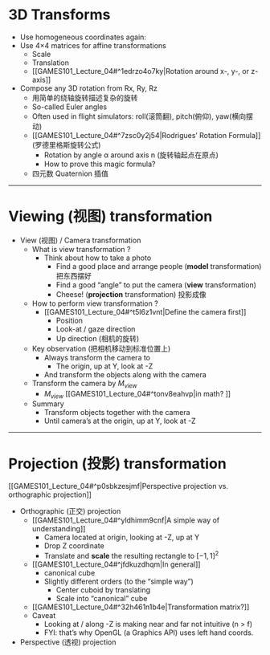 

# 3D Transforms

- Use homogeneous coordinates again:
- Use 4×4 matrices for affine transformations
	- Scale
	- Translation
	- [[GAMES101_Lecture_04#^1edrzo4o7ky|Rotation around x-, y-, or z-axis]]
- Compose any 3D rotation from Rx, Ry, Rz
	- 用简单的绕轴旋转描述复杂的旋转
	- So-called Euler angles
	- Often used in flight simulators: roll(滚筒翻), pitch(俯仰), yaw(横向摆动) 
	-  [[GAMES101_Lecture_04#^7zsc0y2j54|Rodrigues’ Rotation Formula]] (罗德里格斯旋转公式)
		- Rotation by angle α around axis n (旋转轴起点在原点)
		- How to prove this magic formula?
	- 四元数 Quaternion 插值


---

# Viewing (视图) transformation

- View (视图) / Camera transformation
	- What is view transformation ?
		- Think about how to take a photo
			- Find a good place and arrange people (**model** transformation) 把东西摆好
			- Find a good “angle” to put the camera (**view** transformation)
			- Cheese! (**projection** transformation) 投影成像
	- How to perform view transformation ?
		- [[GAMES101_Lecture_04#^t5l6z1vnt|Define the camera first]]
			- Position 
			- Look-at / gaze direction
			- Up direction (相机的旋转)
	- Key observation (把相机移动到标准位置上)
		- Always transform the camera to
			- The origin, up at Y, look at -Z
		- And transform the objects along with the camera
	- Transform the camera by $M_{view}$
		- $M_{view}$  [[GAMES101_Lecture_04#^tonv8eahvp|in math? ]]
	- Summary
		- Transform objects together with the camera
		- Until camera’s at the origin, up at Y, look at -Z
---

# Projection (投影) transformation 

[[GAMES101_Lecture_04#^p0sbkzesjmf|Perspective projection vs. orthographic projection]]

- Orthographic (正交) projection 
	- [[GAMES101_Lecture_04#^yldhimm9cnf|A simple way of understanding]]
		- Camera located at origin, looking at -Z, up at Y
		- Drop Z coordinate
		- Translate and **scale** the resulting rectangle to $[-1, 1]^2$
	- [[GAMES101_Lecture_04#^jfdkuzdhqm|In general]]
		- canonical cube
		- Slightly different orders (to the “simple way”)
			- Center cuboid by translating
			- Scale into “canonical” cube
	- [[GAMES101_Lecture_04#^32h461n1b4e|Transformation matrix?]]
	- Caveat
		- Looking at / along -Z is making near and far not intuitive (n > f)
		- FYI: that’s why OpenGL (a Graphics API) uses left hand coords.
- Perspective (透视) projection

